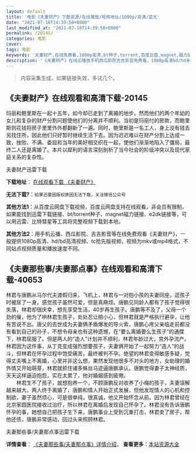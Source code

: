 ```yaml
---
layout: default
title: '电影《夫妻财产》下载资源/在线播放/视频地址/1080p/高清/蓝光'
date: "2021-07-10T14:39:58+0800"
last_modified_at: "2021-07-10T14:39:58+0800"
permalink: /20145/
categories: 电影
cover:
tags: 电影
keywords: '夫妻财产,在线免费看,1080p高清,bt种子,torrent,百度云盘,magnet,磁力链,迅雷下载资源'
description: '《夫妻财产》在线云播放手机西瓜影院吉吉影音免费看，1080p高清bd/hd未删减完整版和tc抢先枪版，mkv/mp4格式，附带bt/torrent种子、magnet/磁力链、百度云盘、网盘资源迅雷下载链接'
---
```


>内容采集生成，如果链接失效，多试几个。


## 《夫妻财产》在线观看和高清下载-20145

玛丽和鲍里斯在一起十五年，如今却已走到了离婚的地步，然而他们的两个年幼的女儿和复杂的财产分割问题使他们的分离并不顺利。当初是玛丽付的房款，而鲍里斯则花钱将房子里里外外都翻新了一遍。同时，鲍里斯是一名工人，身上没有钱去另找住所，因此他们只好暂时继续生活下去。因为迟迟难以在财产分割上达成一致，挫败、不满、委屈和当年的美好相交织在一起，使他们渐渐地陷入了僵局，最终二人还是离婚了。本片以犀利的语言深刻剖析了当今社会的阶级冲突以及现代家庭关系的复杂性。


夫妻财产迅雷下载

**下载地址**： [在线观看下载 《夫妻财产》](https://www.993dy.com//vod-detail-id-28989.html) 


**无法下载?**：`如果迅雷因版权原因无法下载，关注微信公众号 `

**其他方法1**：从百度云网盘下载视频，百度云网盘支持在线观看，非会员有限制，如果能找到迅雷下载链接、bt/torrent种子、magnet磁力链接、e2dk链接等，可以用迅雷、比特彗星等工具将完整视频下载到本地。

**其他方法2**：用手机云播、西瓜影院、吉吉影音等在线免费观看《夫妻财产》，一般提供1080p高清、hd/bd高清视频、tc抢先版视频，视频为mkv或mp4格式，不同站点视频质量和播放速度不同。


## 《夫妻那些事/夫妻那点事》在线观看和高清下载-40653

林君与唐鹏从马尔代夫渡假归来，飞机上，林君与一对抱小孩的夫妻同座，逗孩子时被尿了一身，感觉孩子虽然可爱，但是真麻烦。唐鹏见同龄人都有了孩子觉得很失落，林君却很庆幸，想先享受生活，40岁再生孩子。唐鹏等不及了，父母一个劲的催，他为了哄林君生孩子，处处忍让赔小心，但林君就是严格执行避孕，让他有苦说不出。唐父的去世成为夫妻俩矛盾爆发的导火索，唐鹏心疼父亲临走前都没有看到自己的孙子，不想令母亲也有这种遗憾，在“要么离婚要么生孩子”的通牒下，林君屈服了。但是两人的“造人”计划并不顺利，林君年龄过大，宫外孕流产。林君因为这件事，从丁克变成强烈想要孩子，夫妻俩开始了一起努力“造人”的战斗，但林君在怀孕过程中饱受痛苦，最终被判不孕。绝望的林君变得敏感多疑，觉得丈夫嘴上不离婚，心里并非这么想，果然发现他很多不对头的地方，女助理的婚外情又开始萌芽，林君就抓住诸多蛛丝马迹逼唐鹏承认。唐鹏觉得妻子太神经质，天天这样逼迫抱怨，实在太累了，他对婚姻感到疲倦。<br />　　林君生不了孩子，就想抱养一个，不顾唐鹏反对收养了小梅的孩子，夫妻误解越来越大。两人终于离婚了，唐鹏和情人开始正式发展，但他发现情人的心机和控制欲，妻子虽然烦心，可是很单纯，很真诚，他又开始怀念从前。因为林君曾经在北京家圆医院接收过治疗，所以林君在离婚后发现自己怀孕了。林君没有告诉唐鹏怀孕的事，她想自己把孩子生下来，唐鹏事业上受到沉重打击，林君卖了房子，帮他还债，唐鹏非常感动，回过头来照顾林君。


夫妻那些事/夫妻那点事迅雷下载

**详情查看**： [《夫妻那些事/夫妻那点事》详情介绍](/movie/40653/)， **查看更多**：[本站资源大全](/movie/t/all/)

